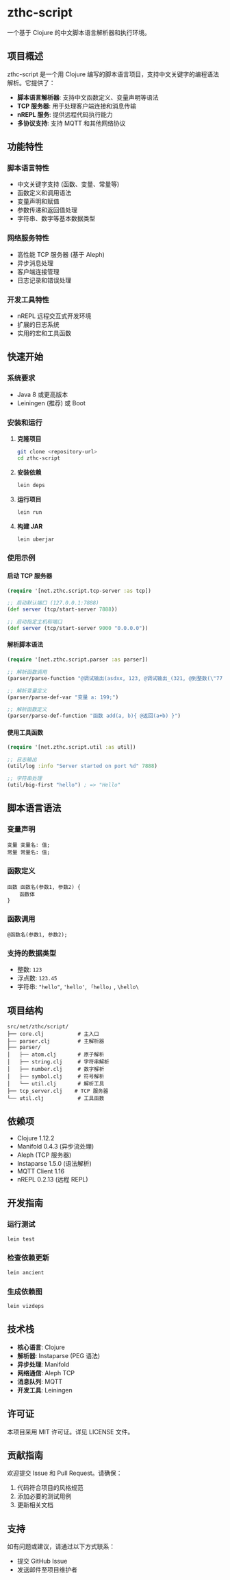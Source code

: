 # zthc-script

一个基于 Clojure 的中文脚本语言解析器和执行环境。

## 项目概述

zthc-script 是一个用 Clojure 编写的脚本语言项目，支持中文关键字的编程语法解析。它提供了：

- **脚本语言解析器**: 支持中文函数定义、变量声明等语法
- **TCP 服务器**: 用于处理客户端连接和消息传输
- **nREPL 服务**: 提供远程代码执行能力
- **多协议支持**: 支持 MQTT 和其他网络协议

## 功能特性

### 脚本语言特性
- 中文关键字支持 (函数、变量、常量等)
- 函数定义和调用语法
- 变量声明和赋值
- 参数传递和返回值处理
- 字符串、数字等基本数据类型

### 网络服务特性
- 高性能 TCP 服务器 (基于 Aleph)
- 异步消息处理
- 客户端连接管理
- 日志记录和错误处理

### 开发工具特性
- nREPL 远程交互式开发环境
- 扩展的日志系统
- 实用的宏和工具函数

## 快速开始

### 系统要求

- Java 8 或更高版本
- Leiningen (推荐) 或 Boot

### 安装和运行

1. **克隆项目**
   ```bash
   git clone <repository-url>
   cd zthc-script
   ```

2. **安装依赖**
   ```bash
   lein deps
   ```

3. **运行项目**
   ```bash
   lein run
   ```

4. **构建 JAR**
   ```bash
   lein uberjar
   ```

### 使用示例

#### 启动 TCP 服务器
```clojure
(require '[net.zthc.script.tcp-server :as tcp])

;; 启动默认端口 (127.0.0.1:7888)
(def server (tcp/start-server 7888))

;; 启动指定主机和端口
(def server (tcp/start-server 9000 "0.0.0.0"))
```

#### 解析脚本语法
```clojure
(require '[net.zthc.script.parser :as parser])

;; 解析函数调用
(parser/parse-function "@调试输出(asdxx, 123, @调试输出_(321, @到整数(\"777\")));")

;; 解析变量定义
(parser/parse-def-var "变量 a: 199;")

;; 解析函数定义
(parser/parse-def-function "函数 add(a, b){ @返回(a+b) }")
```

#### 使用工具函数
```clojure
(require '[net.zthc.script.util :as util])

;; 日志输出
(util/log :info "Server started on port %d" 7888)

;; 字符串处理
(util/big-first "hello") ; => "Hello"
```

## 脚本语言语法

### 变量声明
```
变量 变量名: 值;
常量 常量名: 值;
```

### 函数定义
```
函数 函数名(参数1, 参数2) {
    函数体
}
```

### 函数调用
```
@函数名(参数1, 参数2);
```

### 支持的数据类型
- 整数: `123`
- 浮点数: `123.45`
- 字符串: `"hello"`, `'hello'`, `「hello」`, `\hello\`

## 项目结构

```
src/net/zthc/script/
├── core.clj           # 主入口
├── parser.clj         # 主解析器
├── parser/
│   ├── atom.clj       # 原子解析
│   ├── string.clj     # 字符串解析
│   ├── number.clj     # 数字解析
│   ├── symbol.clj     # 符号解析
│   └── util.clj       # 解析工具
├── tcp_server.clj    # TCP 服务器
└── util.clj           # 工具函数
```

## 依赖项

- Clojure 1.12.2
- Manifold 0.4.3 (异步流处理)
- Aleph (TCP 服务器)
- Instaparse 1.5.0 (语法解析)
- MQTT Client 1.16
- nREPL 0.2.13 (远程 REPL)

## 开发指南

### 运行测试
```bash
lein test
```

### 检查依赖更新
```bash
lein ancient
```

### 生成依赖图
```bash
lein vizdeps
```

## 技术栈

- **核心语言**: Clojure
- **解析器**: Instaparse (PEG 语法)
- **异步处理**: Manifold
- **网络通信**: Aleph TCP
- **消息队列**: MQTT
- **开发工具**: Leiningen

## 许可证

本项目采用 MIT 许可证。详见 LICENSE 文件。

## 贡献指南

欢迎提交 Issue 和 Pull Request。请确保：

1. 代码符合项目的风格规范
2. 添加必要的测试用例
3. 更新相关文档

## 支持

如有问题或建议，请通过以下方式联系：

- 提交 GitHub Issue
- 发送邮件至项目维护者
